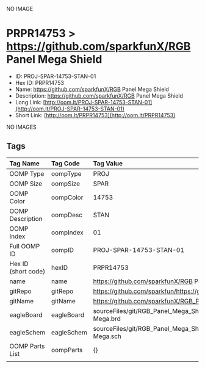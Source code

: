 


  
NO IMAGE  
# PRPR14753 > https://github.com/sparkfunX/RGB Panel Mega Shield

- ID: PROJ-SPAR-14753-STAN-01
- Hex ID: PRPR14753
- Name: https://github.com/sparkfunX/RGB Panel Mega Shield
- Description: https://github.com/sparkfunX/RGB Panel Mega Shield
- Long Link: [http://oom.lt/PROJ-SPAR-14753-STAN-01](http://oom.lt/PROJ-SPAR-14753-STAN-01)
- Short Link: [http://oom.lt/PRPR14753](http://oom.lt/PRPR14753)
  
NO IMAGES  
## Tags
  

|Tag Name|Tag Code|Tag Value|
| :--- | :--- | :--- |
|OOMP Type|oompType|PROJ|
|OOMP Size|oompSize|SPAR|
|OOMP Color|oompColor|14753|
|OOMP Description|oompDesc|STAN|
|OOMP Index|oompIndex|01|
|Full OOMP ID|oompID|PROJ-SPAR-14753-STAN-01|
|Hex ID (short code)|hexID|PRPR14753|
|name|name|https://github.com/sparkfunX/RGB Panel Mega Shield|
|gitRepo|gitRepo|https://github.com/sparkfun/https://github.com/sparkfunX/RGB_Panel_Mega_Shield|
|gitName|gitName|https://github.com/sparkfunX/RGB_Panel_Mega_Shield|
|eagleBoard|eagleBoard|sourceFiles/git/RGB_Panel_Mega_Shield/Hardware/RGB 32x64 Shield for Arduino Mega.brd|
|eagleSchem|eagleSchem|sourceFiles/git/RGB_Panel_Mega_Shield/Hardware/RGB 32x64 Shield for Arduino Mega.sch|
|OOMP Parts List|oompParts|{}|
||||
